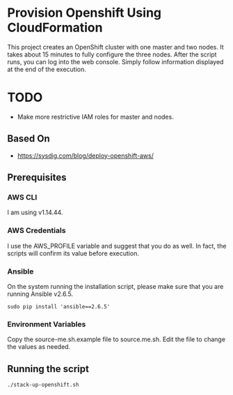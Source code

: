 # Provision Openshift Using CloudFormation

This project creates an OpenShift cluster with one master and two nodes. It
takes about 15 minutes to fully configure the three nodes. After the script
runs, you can log into the web console. Simply follow information displayed
at the end of the execution.

# TODO

* Make more restrictive IAM roles for master and nodes.

## Based On

* https://sysdig.com/blog/deploy-openshift-aws/

## Prerequisites

### AWS CLI

I am using v1.14.44.

### AWS Credentials

I use the AWS_PROFILE variable and suggest that you do as well. In fact,
the scripts will confirm its value before execution.

### Ansible

On the system running the installation script, please make sure that
you are running Ansible v2.6.5.

```
sudo pip install 'ansible==2.6.5'
```

### Environment Variables

Copy the source-me.sh.example file to source.me.sh. Edit the file to change
the values as needed.

## Running the script

```
./stack-up-openshift.sh
```
